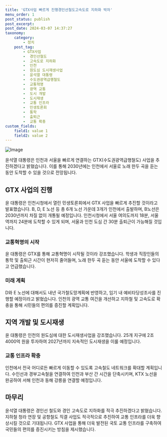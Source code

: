 ```yaml
---
title: 'GTX사업 빠르게 진행경인선철도고속도로 지하화 박차'
menu_order: 1
post_status: publish
post_excerpt: 
post_date: 2024-03-07 14:37:27
taxonomy:
    category:
        - 정치
    post_tag:
        - GTX사업
        -  경인선철도
        -  고속도로 지하화
        -  인천
        -  원도심 도시재생사업
        -  윤석열 대통령
        -  수도권광역급행철도
        -  교통혁명
        -  광역 교통
        -  도시 개발
        -  도시재생
        -  교통 인프라
        -  민생토론회
        -  통학
        -  출퇴근
        -  교통 확충
custom_fields:
    field1: value 1
    field2: value 2
---
```


![Image](https://imgnews.pstatic.net/image/421/2024/03/07/0007395924_001_20240307111308064.jpg?type=w647)

윤석열 대통령은 인천과 서울을 빠르게 연결하는 GTX(수도권광역급행철도) 사업을 추진하겠다고 밝혔습니다. 이를 통해 2030년에는 인천에서 서울로 노래 한두 곡을 듣는 동안 도착할 수 있을 것으로 전망됩니다. 
## GTX 사업의 진행
윤 대통령은 인천시청에서 열린 민생토론회에서 GTX 사업을 빠르게 추진할 것이라고 발표했습니다. B, D, E 노선 등 총 6개 노선 가운데 3개가 인천에서 출발하며, B노선은 2030년까지 차질 없이 개통될 예정입니다. 인천시청에서 서울 여의도까지 18분, 서울역까지 24분에 도착할 수 있게 되며, 서울과 인천 도심 간 30분 출퇴근이 가능해질 것입니다.
### 교통혁명의 시작
윤 대통령은 GTX를 통해 교통혁명이 시작될 것이라 강조했습니다. 학생과 직장인들의 통학 및 출퇴근 시간이 현저히 줄어들며, 노래 한두 곡 듣는 동안 서울에 도착할 수 있다고 언급했습니다.
### 미래 계획
D와 E 노선에 대해서도 내년 국가철도망계획에 반영하고, 임기 내 예비타당성조사를 진행할 예정이라고 밝혔습니다. 인천의 광역 교통 여건을 개선하고 지하철 및 고속도로 확충을 통해 시민들의 편의를 증진할 계획입니다.
## 지역 개발 및 도시재생
윤 대통령은 인천의 원도심에 대한 도시재생사업을 강조했습니다. 25개 지구에 2조4000억 원을 투자하여 2027년까지 지속적인 도시재생을 이룰 예정입니다. 
### 교통 인프라 확충
인천에서 전국 어디로든 빠르게 이동할 수 있도록 고속철도 네트워크를 확대할 계획입니다. 수인선과 경부고속철을 연결하여 인천과 부산 간 시간을 단축시키며, KTX 노선을 완공하여 서해 인천과 동해 강릉을 연결할 예정입니다.
## 마무리
윤석열 대통령은 경인선 철도와 경인 고속도로 지하화를 적극 추진하겠다고 밝혔습니다. 지하철 청라 연장 및 공항철도 직결 사업도 적극적으로 추진하여 교통 인프라를 더욱 향상시킬 것으로 기대됩니다. GTX 사업을 통해 더욱 발전된 국토 교통 인프라를 구축하여 국민들의 편의를 증진시키는 방침을 제시했습니다.
